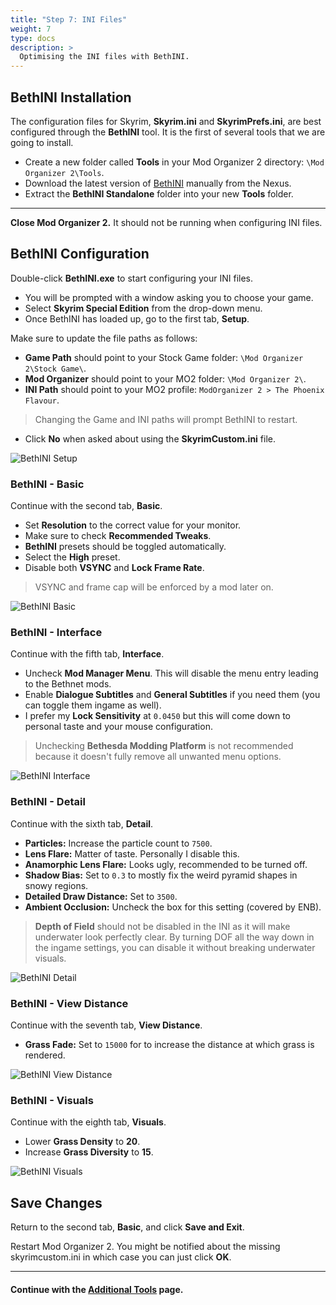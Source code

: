 ```yaml
---
title: "Step 7: INI Files"
weight: 7
type: docs
description: >
  Optimising the INI files with BethINI.
---
```


## BethINI Installation

The configuration files for Skyrim, **Skyrim.ini** and **SkyrimPrefs.ini**, are best configured through the **BethINI** tool. It is the first of several tools that we are going to install.

- Create a new folder called **Tools** in your Mod Organizer 2 directory: `\Mod Organizer 2\Tools`.
- Download the latest version of [BethINI](https://www.nexusmods.com/skyrimspecialedition/mods/4875) manually from the Nexus.
- Extract the **BethINI Standalone** folder into your new **Tools** folder.

---

**Close Mod Organizer 2.** It should not be running when configuring INI files.

## BethINI Configuration

Double-click **BethINI.exe** to start configuring your INI files.

- You will be prompted with a window asking you to choose your game.
- Select **Skyrim Special Edition** from the drop-down menu.
- Once BethINI has loaded up, go to the first tab, **Setup**.

Make sure to update the file paths as follows:

- **Game Path** should point to your Stock Game folder: `\Mod Organizer 2\Stock Game\`.
- **Mod Organizer** should point to your MO2 folder: `\Mod Organizer 2\`.
- **INI Path** should point to your MO2 profile: `ModOrganizer 2 > The Phoenix Flavour`.

> Changing the Game and INI paths will prompt BethINI to restart.

- Click **No** when asked about using the **SkyrimCustom.ini** file.

![BethINI Setup](/Pictures/tpf/initial-setup/bethini-setup.png)

### BethINI - Basic

Continue with the second tab, **Basic**.

- Set **Resolution** to the correct value for your monitor.
- Make sure to check **Recommended Tweaks**.
- **BethINI** presets should be toggled automatically.
- Select the **High** preset.
- Disable both **VSYNC** and **Lock Frame Rate**.

> VSYNC and frame cap will be enforced by a mod later on.

![BethINI Basic](/Pictures/tpf/initial-setup/bethini-basic.png)

### BethINI - Interface

Continue with the fifth tab, **Interface**.

- Uncheck **Mod Manager Menu**. This will disable the menu entry leading to the Bethnet mods.
- Enable **Dialogue Subtitles** and **General Subtitles** if you need them (you can toggle them ingame as well).
- I prefer my **Lock Sensitivity** at `0.0450` but this will come down to personal taste and your mouse configuration.

> Unchecking **Bethesda Modding Platform** is not recommended because it doesn't fully remove all unwanted menu options.

![BethINI Interface](/Pictures/tpf/initial-setup/bethini-interface.png)

### BethINI - Detail

Continue with the sixth tab, **Detail**.

- **Particles:** Increase the particle count to `7500`.
- **Lens Flare:** Matter of taste. Personally I disable this.
- **Anamorphic Lens Flare:** Looks ugly, recommended to be turned off.
- **Shadow Bias:** Set to `0.3` to mostly fix the weird pyramid shapes in snowy regions.
- **Detailed Draw Distance:** Set to `3500`.
- **Ambient Occlusion:** Uncheck the box for this setting (covered by ENB).

> **Depth of Field** should not be disabled in the INI as it will make underwater look perfectly clear. By turning DOF all the way down in the ingame settings, you can disable it without breaking underwater visuals.

![BethINI Detail](/Pictures/tpf/initial-setup/bethini-detail.png)

### BethINI - View Distance

Continue with the seventh tab, **View Distance**.

- **Grass Fade:** Set to `15000` for to increase the distance at which grass is rendered.

![BethINI View Distance](/Pictures/tpf/initial-setup/bethini-view-distance.png)

### BethINI - Visuals

Continue with the eighth tab, **Visuals**.

- Lower **Grass Density** to **20**.
- Increase **Grass Diversity** to **15**.

![BethINI Visuals](/Pictures/tpf/initial-setup/bethini-visuals.png)

## Save Changes

Return to the second tab, **Basic**, and click **Save and Exit**.

Restart Mod Organizer 2. You might be notified about the missing skyrimcustom.ini in which case you can just click **OK**.

---

#### Continue with the [Additional Tools](/tpf/initial-setup/step-8/) page.